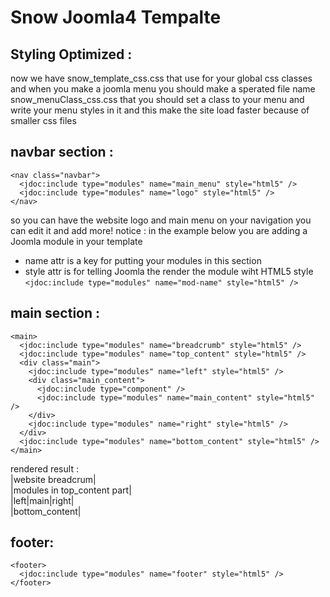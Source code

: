 # Snow Joomla4 Tempalte
## Styling Optimized :
now we have snow_template_css.css that use for your global css classes and when you make a joomla menu you should make a sperated file name snow_menuClass_css.css that you should set a class to your menu and write your menu styles in it and this make the site load faster because of smaller css files
## navbar section :
```
<nav class="navbar">
  <jdoc:include type="modules" name="main_menu" style="html5" />
  <jdoc:include type="modules" name="logo" style="html5" />
</nav>
```
so you can have the website logo and main menu on your navigation you can edit it and add more!
notice : 
in the example below you are adding a Joomla module in your template
- name attr is a key for putting your modules in this section
- style attr is for telling Joomla the render the module wiht HTML5 style
<br>`<jdoc:include type="modules" name="mod-name" style="html5" />`

## main section : 
```
<main>
  <jdoc:include type="modules" name="breadcrumb" style="html5" />
  <jdoc:include type="modules" name="top_content" style="html5" />
  <div class="main">
    <jdoc:include type="modules" name="left" style="html5" />
    <div class="main_content">
      <jdoc:include type="component" />
      <jdoc:include type="modules" name="main_content" style="html5" />
    </div>
    <jdoc:include type="modules" name="right" style="html5" />
  </div>
  <jdoc:include type="modules" name="bottom_content" style="html5" />
</main>
```
rendered result :
<br>|website breadcrum|
<br>|modules in top_content part|
<br>|left|main|right|
<br>|bottom_content|
## footer:
```
<footer>
  <jdoc:include type="modules" name="footer" style="html5" />
</footer>
````
